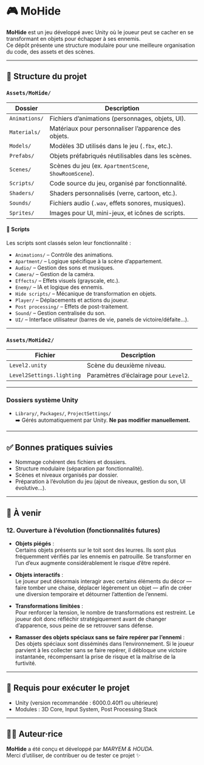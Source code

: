 
# 🎮 MoHide

**MoHide** est un jeu développé avec Unity où le joueur peut se cacher en se transformant en objets pour échapper à ses ennemis.  
Ce dépôt présente une structure modulaire pour une meilleure organisation du code, des assets et des scènes.

---

## 📁 Structure du projet

### `Assets/MoHide/`

| Dossier              | Description |
|----------------------|-------------|
| `Animations/`        | Fichiers d’animations (personnages, objets, UI). |
| `Materials/`         | Matériaux pour personnaliser l’apparence des objets. |
| `Models/`            | Modèles 3D utilisés dans le jeu (`.fbx`, etc.). |
| `Prefabs/`           | Objets préfabriqués réutilisables dans les scènes. |
| `Scenes/`            | Scènes du jeu (ex. `ApartmentScene`, `ShowRoomScene`). |
| `Scripts/`           | Code source du jeu, organisé par fonctionnalité. |
| `Shaders/`           | Shaders personnalisés (verre, cartoon, etc.). |
| `Sounds/`            | Fichiers audio (`.wav`, effets sonores, musiques). |
| `Sprites/`           | Images pour UI, mini-jeux, et icônes de scripts. |

#### 📁 Scripts

Les scripts sont classés selon leur fonctionnalité :

- `Animations/` – Contrôle des animations.
- `Apartment/` – Logique spécifique à la scène d’appartement.
- `Audio/` – Gestion des sons et musiques.
- `Camera/` – Gestion de la caméra.
- `Effects/` – Effets visuels (grayscale, etc.).
- `Enemy/` – IA et logique des ennemis.
- `Hide scripts/` – Mécanique de transformation en objets.
- `Player/` – Déplacements et actions du joueur.
- `Post processing/` – Effets de post-traitement.
- `Sound/` – Gestion centralisée du son.
- `UI/` – Interface utilisateur (barres de vie, panels de victoire/défaite…).

---

### `Assets/MoHide2/`

| Fichier                  | Description |
|--------------------------|-------------|
| `Level2.unity`           | Scène du deuxième niveau. |
| `Level2Settings.lighting` | Paramètres d’éclairage pour `Level2`. |

---

### Dossiers système Unity

- `Library/`, `Packages/`, `ProjectSettings/`  
➡️ Gérés automatiquement par Unity. **Ne pas modifier manuellement.**

---

## ✅ Bonnes pratiques suivies

- Nommage cohérent des fichiers et dossiers.
- Structure modulaire (séparation par fonctionnalité).
- Scènes et niveaux organisés par dossier.
- Préparation à l’évolution du jeu (ajout de niveaux, gestion du son, UI évolutive…).

---

## 📌 À venir

### 12. Ouverture à l’évolution (fonctionnalités futures)

- **Objets piégés** :  
  Certains objets présents sur le toit sont des leurres. Ils sont plus fréquemment vérifiés par les ennemis en patrouille. Se transformer en l’un d’eux augmente considérablement le risque d’être repéré.

- **Objets interactifs** :  
  Le joueur peut désormais interagir avec certains éléments du décor — faire tomber une chaise, déplacer légèrement un objet — afin de créer une diversion temporaire et détourner l’attention de l’ennemi.

- **Transformations limitées** :  
  Pour renforcer la tension, le nombre de transformations est restreint. Le joueur doit donc réfléchir stratégiquement avant de changer d’apparence, sous peine de se retrouver sans défense.

- **Ramasser des objets spéciaux sans se faire repérer par l’ennemi** :  
  Des objets spéciaux sont disséminés dans l’environnement. Si le joueur parvient à les collecter sans se faire repérer, il débloque une victoire instantanée, récompensant la prise de risque et la maîtrise de la furtivité.

---

## 📁 Requis pour exécuter le projet

- Unity (version recommandée : 6000.0.40f1 ou ultérieure)
- Modules : 3D Core, Input System, Post Processing Stack

---

## 👩‍💻 Auteur·rice

**MoHide** a été conçu et développé par *MARYEM & HOUDA*.  
Merci d’utiliser, de contribuer ou de tester ce projet ✨
